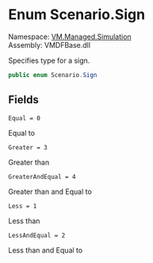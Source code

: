 # Enum Scenario.Sign

Namespace: [VM.Managed.Simulation](VM.Managed.Simulation.md)  
Assembly: VMDFBase.dll  

Specifies type for a sign.

```csharp
public enum Scenario.Sign
```

## Fields

`Equal = 0` 

Equal to



`Greater = 3` 

Greater than



`GreaterAndEqual = 4` 

Greater than and Equal to



`Less = 1` 

Less than



`LessAndEqual = 2` 

Less than and Equal to




